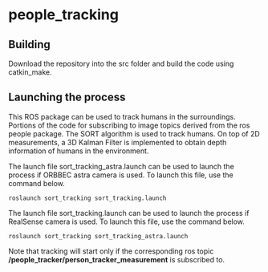 # people_tracking
## Building
Download the repository into the src folder and build the code using catkin_make.

## Launching the process
This ROS package can be used to track humans in the surroundings. Portions of the code for subscribing to image topics derived from the ros people package. The SORT algorithm is used to track humans. On top of 2D measurements, a 3D Kalman Filter is implemented to obtain depth information of humans in the environment.

The launch file sort_tracking_astra.launch can be used to launch the process if ORBBEC astra camera is used. To launch this file, use the command below.
```
roslaunch sort_tracking sort_tracking.launch
```

The launch file sort_tracking.launch can be used to launch the process if RealSense camera is used.  To launch this file, use the command below.
```
roslaunch sort_tracking sort_tracking_astra.launch
```
Note that tracking will start only if the corresponding ros topic **/people_tracker/person_tracker_measurement** is subscribed to.
